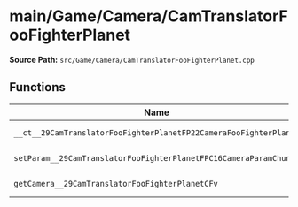 # main/Game/Camera/CamTranslatorFooFighterPlanet

**Source Path:** `src/Game/Camera/CamTranslatorFooFighterPlanet.cpp`

## Functions

| Name | Address | Match % |
|------|---------|---------|
| `__ct__29CamTranslatorFooFighterPlanetFP22CameraFooFighterPlanet` | `0x80092F00` | :white_check_mark: (100.0%) |
| `setParam__29CamTranslatorFooFighterPlanetFPC16CameraParamChunk` | `0x80092F14` | :white_check_mark: (100.0%) |
| `getCamera__29CamTranslatorFooFighterPlanetCFv` | `0x80092F38` | :white_check_mark: (100.0%) |